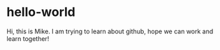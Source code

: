 # hello-world

Hi, this is Mike. I am trying to learn about github, hope we can work and learn together!
